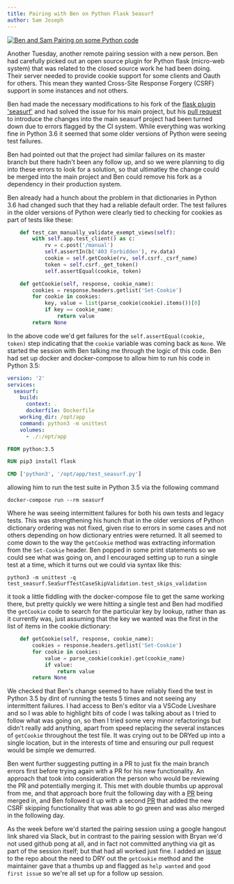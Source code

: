 ```yaml
---
title: Pairing with Ben on Python Flask Seasurf
author: Sam Joseph
---
```


[![Ben and Sam Pairing on some Python code](https://img.youtube.com/vi/q2VPTch6hto/maxresdefault.jpg)](https://www.youtube.com/watch?v=q2VPTch6hto)

Another Tuesday, another remote pairing session with a new person.  Ben had carefully picked out an open source plugin for Python flask (micro-web system) that was related to the closed source work he had been doing.  Their server needed to provide cookie support for some clients and Oauth for others.  This mean they wanted Cross-Site Response Forgery (CSRF) support in some instances and not others.  

Ben had made the necessary modifications to his fork of the [flask plugin 'seasurf'](https://github.com/maxcountryman/flask-seasurf) and had solved the issue for his main project, but his [pull request](https://github.com/maxcountryman/flask-seasurf/pull/84) to introduce the changes into the main seasurf project had been turned down due to errors flagged by the CI system.  While everything was working fine in Python 3.6 it seemed that some older versions of Python were seeing test failures.

Ben had pointed out that the project had similar failures on its master branch but there hadn't been any follow up, and so we were planning to dig into these errors to look for a solution, so that ultimatley the change could be merged into the main project and Ben could remove his fork as a dependency in their production system.

Ben already had a hunch about the problem in that dictionaries in Python 3.6 had changed such that they had a reliable default order.  The test failures in the older versions of Python were clearly tied to checking for cookies as part of tests like these:

```py
    def test_can_manually_validate_exempt_views(self):
        with self.app.test_client() as c:
            rv = c.post('/manual')
            self.assertIn(b('403 Forbidden'), rv.data)
            cookie = self.getCookie(rv, self.csrf._csrf_name)
            token = self.csrf._get_token()
            self.assertEqual(cookie, token)

    def getCookie(self, response, cookie_name):
        cookies = response.headers.getlist('Set-Cookie')
        for cookie in cookies:
            key, value = list(parse_cookie(cookie).items())[0]
            if key == cookie_name:
                return value
        return None
```

In the above code we'd get failures for the `self.assertEqual(cookie, token)` step indicating that the `cookie` variable was coming back as `None`.  We started the session with Ben talking me through the logic of this code.  Ben had set up docker and docker-compose to allow him to run his code in Python 3.5:


```docker-compose.yml
version: '2'
services:
  seasurf:
    build:
      context: .
      dockerfile: Dockerfile
    working_dir: /opt/app
    command: python3 -m unittest
    volumes:
      - ./:/opt/app
```

```Dockerfile
FROM python:3.5

RUN pip3 install flask

CMD ['python3', '/opt/app/test_seasurf.py']
```

allowing him to run the test suite in Python 3.5 via the following command

```
docker-compose run --rm seasurf
```
 
Where he was seeing intermittent failures for both his own tests and legacy tests. This was strengthening his hunch that in the older versions of Python dictionary ordering was not fixed, given rise to errors in some cases and not others depending on how dictionary entries were returned.  It all seemed to come down to the way the `getCookie` method was extracting information from the `Set-Cookie` header.  Ben popped in some print statements so we could see what was going on, and I encouraged setting up to run a single test at a time, which it turns out we could via syntax like this:

```
python3 -m unittest -q test_seasurf.SeaSurfTestCaseSkipValidation.test_skips_validation
```

it took a little fiddling with the docker-compose file to get the same working there, but pretty quickly we were hitting a single test and Ben had modified the `getCookie` code to search for the particular key by lookup, rather than as it currently was, just assuming that the key we wanted was the first in the list of items in the cookie dictionary:

```py
    def getCookie(self, response, cookie_name):
        cookies = response.headers.getlist('Set-Cookie')
        for cookie in cookies:
            value = parse_cookie(cookie).get(cookie_name)
            if value:
                return value
        return None
```  

We checked that Ben's change seemed to have reliably fixed the test in Python 3.5  by dint of running the tests 5 times and not seeing any intermittent failures. I had access to Ben's editor via a VSCode Liveshare and so I was able to highlight bits of code I was talking about as I tried to follow what was going on, so then I tried some very minor refactorings but didn't really add anything, apart from speed replacing the several instances of `getCookie` throughout the test file.  It was crying out to be DRYed up into a single location, but in the interests of time and ensuring our pull request would be simple we demurred.  

Ben went further suggesting putting in a PR to just fix the main branch errors first before trying again with a PR for his new functionality.  An approach that took into consideration the person who would be reviewing the PR and potentially merging it.  This met with double thumbs up approval from me, and that approach bore fruit the following day with a [PR](https://github.com/maxcountryman/flask-seasurf/pull/88) being merged in, and Ben followed it up with a second [PR](https://github.com/maxcountryman/flask-seasurf/pull/89) that added the new CSRF skipping functionality that was able to go green and was also merged in the following day. 

As the week before we'd started the pairing session using a google hangout link shared via Slack, but in contrast to the pairing session with Bryan we'd not used github pong at all, and in fact not committed anything via git as part of the session itself; but that had all worked just fine.   I added an [issue](https://github.com/maxcountryman/flask-seasurf/issues/87) to the repo about the need to DRY out the `getCookie` method and the maintainer gave that a thumbs up and flagged as `help wanted` and `good first issue` so we're all set up for a follow up session.
